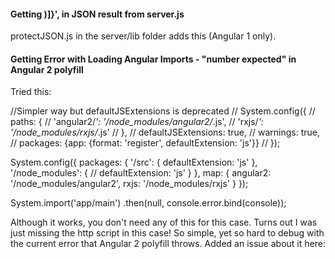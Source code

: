 #### Getting )]}', in JSON result from server.js

protectJSON.js in the server/lib folder adds this (Angular 1 only).

#### Getting Error with Loading Angular Imports - "number expected" in Angular 2 polyfill

Tried this:

//Simpler way but defaultJSExtensions is deprecated
// System.config({
//   paths: {
//     'angular2/*': '/node_modules/angular2/*.js',
//     'rxjs/*': '/node_modules/rxjs/*.js'
//   },
//   defaultJSExtensions: true,
//   warnings: true,
//   packages: {app: {format: 'register', defaultExtension: 'js'}} 
// });

System.config({
    packages: {
        '/src': {
            defaultExtension: 'js'
        },
        '/node_modules': {
            // defaultExtension: 'js'
        }
    },
    map: {
        angular2: '/node_modules/angular2',
        rxjs: '/node_modules/rxjs'
    }
});

System.import('app/main')
      .then(null, console.error.bind(console));
      
Although it works, you don't need any of this for this case. Turns out I was just missing the http script in this case! So simple, yet so hard 
to debug with the current error that Angular 2 polyfill throws. Added an issue about it here:



